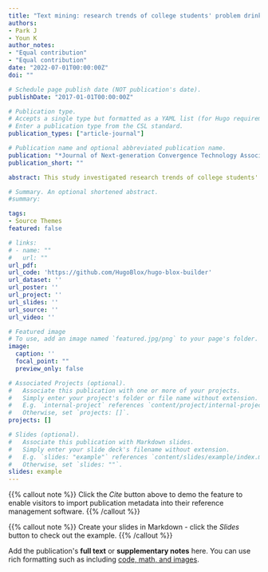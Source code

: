 ```yaml
---
title: "Text mining: research trends of college students' problem drinking"
authors:
- Park J
- Youn K
author_notes:
- "Equal contribution"
- "Equal contribution"
date: "2022-07-01T00:00:00Z"
doi: ""

# Schedule page publish date (NOT publication's date).
publishDate: "2017-01-01T00:00:00Z"

# Publication type.
# Accepts a single type but formatted as a YAML list (for Hugo requirements).
# Enter a publication type from the CSL standard.
publication_types: ["article-journal"]

# Publication name and optional abbreviated publication name.
publication: "*Journal of Next-generation Convergence Technology Association, 44*(6), 819-840"
publication_short: ""

abstract: This study investigated research trends of college students' problem drinking by using text mining. 100 research papers from 2000 to 2021 were collected with the keyword of "college students' problem drinking" from RISS. We aimed to provide preliminary data on college students' problem drinking by identifying latent meaning and patterns of research articles. Results 140 words were selected for the analysis through preprocessing and stemming from the 100 scholarly literature titles, keywords, and abstracts in Korean and English. The most frequent keyword was 'problem drinking,' and 'college,' 'college students,' 'influence,' 'alcohol,' 'interpersonal relationship,' 'depression,' etc., were in the following order. TF-IDF indicated 'drinking motivation,' 'self-efficacy,' 'depression,' 'college life,' 'stress,' 'personality,' 'psychsocial,' 'violence,' etc. Topic modeling implied that 'topic 1' was the leading topic out of 8 categories. Finally, we propose future directions based on the results.

# Summary. An optional shortened abstract.
#summary:

tags:
- Source Themes
featured: false

# links:
# - name: ""
#   url: ""
url_pdf: 
url_code: 'https://github.com/HugoBlox/hugo-blox-builder'
url_dataset: ''
url_poster: ''
url_project: ''
url_slides: ''
url_source: ''
url_video: ''

# Featured image
# To use, add an image named `featured.jpg/png` to your page's folder. 
image:
  caption: ''
  focal_point: ""
  preview_only: false

# Associated Projects (optional).
#   Associate this publication with one or more of your projects.
#   Simply enter your project's folder or file name without extension.
#   E.g. `internal-project` references `content/project/internal-project/index.md`.
#   Otherwise, set `projects: []`.
projects: []

# Slides (optional).
#   Associate this publication with Markdown slides.
#   Simply enter your slide deck's filename without extension.
#   E.g. `slides: "example"` references `content/slides/example/index.md`.
#   Otherwise, set `slides: ""`.
slides: example
---
```


{{% callout note %}}
Click the *Cite* button above to demo the feature to enable visitors to import publication metadata into their reference management software.
{{% /callout %}}

{{% callout note %}}
Create your slides in Markdown - click the *Slides* button to check out the example.
{{% /callout %}}

Add the publication's **full text** or **supplementary notes** here. You can use rich formatting such as including [code, math, and images](https://docs.hugoblox.com/content/writing-markdown-latex/).
